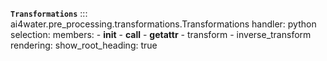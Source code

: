 

**`Transformations`**
::: ai4water.pre_processing.transformations.Transformations
    handler: python
    selection:
        members:
            - __init__
            - __call__
            - __getattr__
            - transform
            - inverse_transform
    rendering:
        show_root_heading: true
